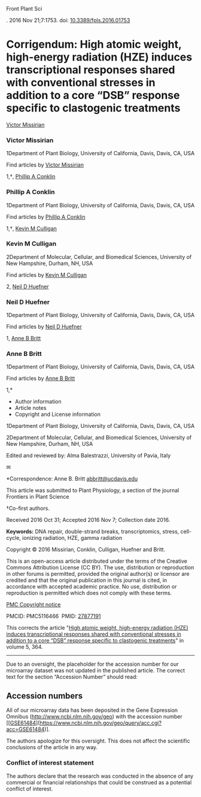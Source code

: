 Front Plant Sci

. 2016 Nov 21;7:1753. doi: [10.3389/fpls.2016.01753](https://doi.org/10.3389/fpls.2016.01753)

# Corrigendum: High atomic weight, high-energy radiation (HZE) induces transcriptional responses shared with conventional stresses in addition to a core “DSB” response specific to clastogenic treatments

[Victor Missirian](https://pubmed.ncbi.nlm.nih.gov/?term=%22Missirian%20V%22%5BAuthor%5D)

### Victor Missirian

1Department of Plant Biology, University of California, Davis, Davis, CA, USA

Find articles by [Victor Missirian](https://pubmed.ncbi.nlm.nih.gov/?term=%22Missirian%20V%22%5BAuthor%5D)

1,†, [Phillip A Conklin](https://pubmed.ncbi.nlm.nih.gov/?term=%22Conklin%20PA%22%5BAuthor%5D)

### Phillip A Conklin

1Department of Plant Biology, University of California, Davis, Davis, CA, USA

Find articles by [Phillip A Conklin](https://pubmed.ncbi.nlm.nih.gov/?term=%22Conklin%20PA%22%5BAuthor%5D)

1,†, [Kevin M Culligan](https://pubmed.ncbi.nlm.nih.gov/?term=%22Culligan%20KM%22%5BAuthor%5D)

### Kevin M Culligan

2Department of Molecular, Cellular, and Biomedical Sciences, University of New Hampshire, Durham, NH, USA

Find articles by [Kevin M Culligan](https://pubmed.ncbi.nlm.nih.gov/?term=%22Culligan%20KM%22%5BAuthor%5D)

2, [Neil D Huefner](https://pubmed.ncbi.nlm.nih.gov/?term=%22Huefner%20ND%22%5BAuthor%5D)

### Neil D Huefner

1Department of Plant Biology, University of California, Davis, Davis, CA, USA

Find articles by [Neil D Huefner](https://pubmed.ncbi.nlm.nih.gov/?term=%22Huefner%20ND%22%5BAuthor%5D)

1, [Anne B Britt](https://pubmed.ncbi.nlm.nih.gov/?term=%22Britt%20AB%22%5BAuthor%5D)

### Anne B Britt

1Department of Plant Biology, University of California, Davis, Davis, CA, USA

Find articles by [Anne B Britt](https://pubmed.ncbi.nlm.nih.gov/?term=%22Britt%20AB%22%5BAuthor%5D)

1,\*

* Author information
* Article notes
* Copyright and License information

1Department of Plant Biology, University of California, Davis, Davis, CA, USA

2Department of Molecular, Cellular, and Biomedical Sciences, University of New Hampshire, Durham, NH, USA

Edited and reviewed by: Alma Balestrazzi, University of Pavia, Italy

✉

\*Correspondence: Anne B. Britt abbritt@ucdavis.edu

This article was submitted to Plant Physiology, a section of the journal Frontiers in Plant Science

†Co-first authors.

Received 2016 Oct 31; Accepted 2016 Nov 7; Collection date 2016.

**Keywords:** DNA repair, double-strand breaks, transcriptomics, stress, cell-cycle, ionizing radiation, HZE, gamma radiation

Copyright © 2016 Missirian, Conklin, Culligan, Huefner and Britt.

This is an open-access article distributed under the terms of the Creative Commons Attribution License (CC BY). The use, distribution or reproduction in other forums is permitted, provided the original author(s) or licensor are credited and that the original publication in this journal is cited, in accordance with accepted academic practice. No use, distribution or reproduction is permitted which does not comply with these terms.

[PMC Copyright notice](/about/copyright/)

PMCID: PMC5116466  PMID: [27877191](https://pubmed.ncbi.nlm.nih.gov/27877191/)

This corrects the article "[High atomic weight, high-energy radiation (HZE) induces transcriptional responses shared with conventional stresses in addition to a core “DSB” response specific to clastogenic treatments](/articles/PMC4117989/)" in volume 5, 364.

---

Due to an oversight, the placeholder for the accession number for our microarray dataset was not updated in the published article. The correct text for the section “Accession Number” should read:

## Accession numbers

All of our microarray data has been deposited in the Gene Expression Omnibus (<http://www.ncbi.nlm.nih.gov/geo>) with the accession number [[[GSE61484](https://ncbi.nlm.nih.gov/nucleotide/GSE61484)](https://www.ncbi.nlm.nih.gov/geo/query/acc.cgi?acc=GSE61484)].

The authors apologize for this oversight. This does not affect the scientific conclusions of the article in any way.

### Conflict of interest statement

The authors declare that the research was conducted in the absence of any commercial or financial relationships that could be construed as a potential conflict of interest.